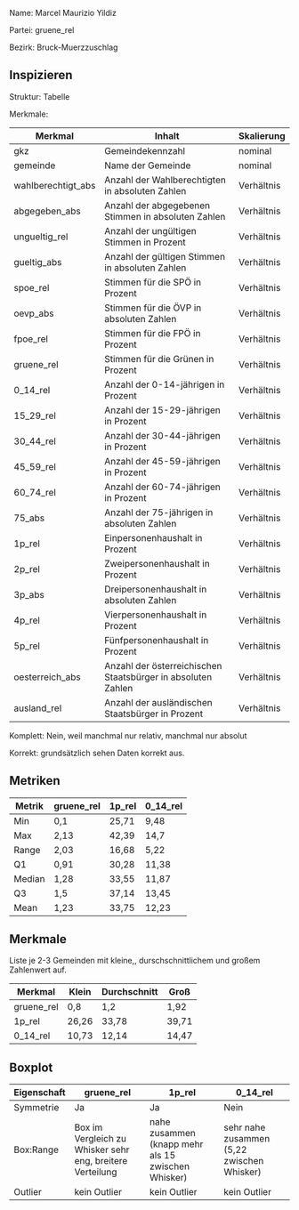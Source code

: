 Name: Marcel Maurizio Yildiz

Partei: gruene_rel

Bezirk: Bruck-Muerzzuschlag

## Inspizieren

Struktur: Tabelle

Merkmale: 

| Merkmal | Inhalt | Skalierung |
|---------|---------|----------------|
| gkz | Gemeindekennzahl | nominal |
| gemeinde | Name der Gemeinde | nominal |
| wahlberechtigt_abs | Anzahl der Wahlberechtigten in absoluten Zahlen | Verhältnis |
| abgegeben_abs | Anzahl der abgegebenen Stimmen in absoluten Zahlen | Verhältnis |
| ungueltig_rel | Anzahl der ungültigen Stimmen in Prozent | Verhältnis |
| gueltig_abs | Anzahl der gültigen Stimmen in absoluten Zahlen | Verhältnis |
| spoe_rel | Stimmen für die SPÖ in Prozent | Verhältnis |
| oevp_abs | Stimmen für die ÖVP in absoluten Zahlen  | Verhältnis |
| fpoe_rel | Stimmen für die FPÖ in Prozent | Verhältnis |
| gruene_rel | Stimmen für die Grünen in Prozent | Verhältnis |
| 0_14_rel | Anzahl der 0-14-jährigen in Prozent | Verhältnis |
| 15_29_rel | Anzahl der 15-29-jährigen in Prozent | Verhältnis |
| 30_44_rel | Anzahl der 30-44-jährigen in Prozent | Verhältnis |
| 45_59_rel | Anzahl der 45-59-jährigen in Prozent | Verhältnis |
| 60_74_rel | Anzahl der 60-74-jährigen in Prozent | Verhältnis |
| 75_abs | Anzahl der 75-jährigen in absoluten Zahlen | Verhältnis |
| 1p_rel | Einpersonenhaushalt in Prozent | Verhältnis |
| 2p_rel | Zweipersonenhaushalt in Prozent | Verhältnis |
| 3p_abs | Dreipersonenhaushalt in absoluten Zahlen | Verhältnis |
| 4p_rel | Vierpersonenhaushalt in Prozent | Verhältnis |
| 5p_rel | Fünfpersonenhaushalt in Prozent | Verhältnis |
| oesterreich_abs | Anzahl der österreichischen Staatsbürger in absoluten Zahlen | Verhältnis |
| ausland_rel | Anzahl der ausländischen Staatsbürger in Prozent | Verhältnis |

Komplett: Nein, weil manchmal nur relativ, manchmal nur absolut

Korrekt: grundsätzlich sehen Daten korrekt aus.

## Metriken

| Metrik | gruene_rel | 1p_rel | 0_14_rel |
|--------|---------|---------|---------|
| Min | 0,1 | 25,71 | 9,48 |
| Max | 2,13 | 42,39 | 14,7 |
| Range | 2,03 | 16,68 | 5,22 |
| Q1 | 0,91 | 30,28 | 11,38 |
| Median | 1,28 | 33,55 | 11,87 |
| Q3 | 1,5 | 37,14 | 13,45 |
| Mean | 1,23 | 33,75 | 12,23 |


## Merkmale

Liste je 2-3 Gemeinden mit kleine,, durschschnittlichem und großem Zahlenwert auf.

| Merkmal | Klein | Durchschnitt | Groß |
|---------|-------|--------------|------|
| gruene_rel | 0,8 | 1,2 | 1,92 |
| 1p_rel | 26,26 | 33,78 | 39,71 |
| 0_14_rel | 10,73 | 12,14 | 14,47 |




## Boxplot

| Eigenschaft | gruene_rel| 1p_rel | 0_14_rel |
|-------------|---------|---------|---------|
| Symmetrie | Ja | Ja | Nein |
| Box:Range | Box im Vergleich zu Whisker sehr eng, breitere Verteilung | nahe zusammen (knapp mehr als 15 zwischen Whisker) | sehr nahe zusammen (5,22 zwischen Whisker) |
| Outlier | kein Outlier | kein Outlier | kein Outlier |

